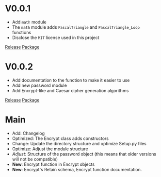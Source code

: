 # V0.0.1
- Add `math` module
- The `math` module adds `PascalTriangle` and `PascalTriangle_Loop` functions
- Disclose the `MIT` license used in this project

[Release](https://github.com/CoolPlayLin/Technology-Note/releases/tag/0.0.1)
[Package](https://pypi.org/project/Technology-Note/0.0.1/)

# V0.0.2
- Add documentation to the function to make it easier to use
- Add new password module
- Add Encrypt-like and Caesar cipher generation algorithms

[Release](https://github.com/CoolPlayLin/Technology-Note/releases/tag/0.0.2)
[Package](https://pypi.org/project/Technology-Note/0.0.2/)

# Main
- Add: Changelog
- Optimized: The Encrypt class adds constructors
- Change: Update the directory structure and optimize Setup.py files
- Optimize: Adjust the module structure
- *Adjust*: Structure of the password object (this means that older versions will not be compatible)
- **New**: Encrypt function in Encrypt objects
- **New**: Encrypt's Retain schema, Encrypt function documentation.